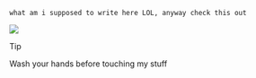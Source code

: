 ```
what am i supposed to write here LOL, anyway check this out
```

![](https://github-readme-activity-graph.vercel.app/graph?username=xrce&theme=dracula&hide_border=true)

> [!TIP]
> Wash your hands before touching my stuff
